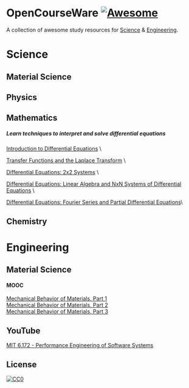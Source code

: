 # OpenCourseWare [![Awesome](https://cdn.rawgit.com/sindresorhus/awesome/d7305f38d29fed78fa85652e3a63e154dd8e8829/media/badge.svg)](https://github.com/sindresorhus/awesome)

A collection of awesome study resources for [Science](https://github.com/HeshamFS/OpenCourseWare#science) & [Engineering](https://github.com/HeshamFS/OpenCourseWare#engineering). 



# Science

## Material Science

## Physics

## Mathematics 

##### Learn techniques to interpret and solve differential equations

[Introduction to Differential Equations](https://www.edx.org/course/introduction-to-differential-equations-2) \

[Transfer Functions and the Laplace Transform](https://www.edx.org/course/transfer-functions-and-the-laplace-transform) \

[Differential Equations: 2x2 Systems](https://www.edx.org/course/differential-equations-2x2-systems) \

[Differential Equations: Linear Algebra and NxN Systems of Differential Equations](https://www.edx.org/course/differential-equations-linear-algebra-and-nxn-syst) \

[Differential Equations: Fourier Series and Partial Differential Equations](https://www.edx.org/course/differential-equations-fourier-series-and-partial)\

## Chemistry 



# Engineering

## Material Science

#### MOOC
[Mechanical Behavior of Materials, Part 1](https://www.edx.org/course/mechanical-behavior-of-materials-part-1-linear-ela) \
[Mechanical Behavior of Materials, Part 2](https://www.edx.org/course/mechanical-behavior-of-materials-part-2-stress-tra) \
[Mechanical Behavior of Materials, Part 3](https://www.edx.org/course/mechanical-behavior-of-materials-part-3-time-depen) 




## YouTube

[MIT 6.172 - Performance Engineering of Software Systems](https://www.youtube.com/watch?v=o7h_sYMk_oc&list=PLUl4u3cNGP63VIBQVWguXxZZi0566y7Wf)











## License

[![CC0](http://mirrors.creativecommons.org/presskit/buttons/88x31/svg/cc-zero.svg)](https://creativecommons.org/publicdomain/zero/1.0/)
